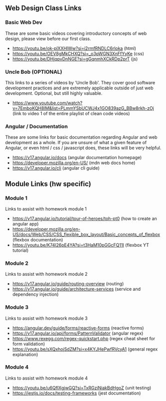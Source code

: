 ## Web Design Class Links
### Basic Web Dev 
These are some basic videos covering introductory concepts of web design, please view before our first class.
- https://youtu.be/ok-plXXHlWw?si=i2rmfRNDLC6rloka (html)
- https://youtu.be/OEV8gMkCHXQ?si=_o3pWGN3XnFfYyKe (css)
- https://youtu.be/DHjqpvDnNGE?si=gGqnmhXCkRDp2prT (js)
### Uncle Bob (OPTIONAL)
This links to a series of videos by 'Uncle Bob'. They cover good software development practices and are extremely
applicable outside of just web development. Optional, but still highly valuable.
- https://www.youtube.com/watch?v=7EmboKQH8lM&list=PLmmYSbUCWJ4x1GO839azG_BBw8rkh-zOj (link to video 1 of the entire playlist of clean code videos)
### Angular / Documentation
These are some links for basic documentation regarding Angular and web development as a whole. If you are unsure of 
what a given feature of Angular, or even html / css / javascript does, these links will be very helpful.
- https://v17.angular.io/docs (angular documentation homepage)
- https://developer.mozilla.org/en-US/ (mdn web docs home)
- https://v17.angular.io/cli (angular cli guide)

## Module Links (hw specific)
### Module 1
Links to assist with homework module 1
- https://v17.angular.io/tutorial/tour-of-heroes/toh-pt0 (how to create an angular app)
- https://developer.mozilla.org/en-US/docs/Web/CSS/CSS_flexible_box_layout/Basic_concepts_of_flexbox (flexbox documentation)
- https://youtu.be/K74l26pE4YA?si=t3HaM10pGGcFQ11I (flexbox YT tutorial)

### Module 2
Links to assist with homework module 2
- https://v17.angular.io/guide/routing-overview (routing)
- https://v17.angular.io/guide/architecture-services (service and dependency injection)

### Module 3
Links to assist with homework module 3
- https://angular.dev/guide/forms/reactive-forms (reactive forms)
- https://v17.angular.io/api/forms/PatternValidator (angular regex)
- https://www.rexegg.com/regex-quickstart.php (regex cheat sheet for form validation)
- https://youtu.be/sXQxhojSdZM?si=x4KYJHePwfRVcyA1 (general regex explanation)

### Module 4
Links to assist with homework module 4
- https://youtu.be/u6QfIXgjwGQ?si=TxRGziNiakBdHgoZ (unit testing)
- https://jestjs.io/docs/testing-frameworks (jest documentation)
